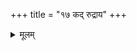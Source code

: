 +++
title = "१७ कद् रुद्राय"
+++

<details><summary>मूलम्</summary>

कद्रु॒द्राय॒ प्रचे॑तसे  
मी॒ढुष्ट॑माय॒ तव्य॑से ।  
वो॒चेम॒ शन्त॑मँ हृ॒दे । 
</details>
 
